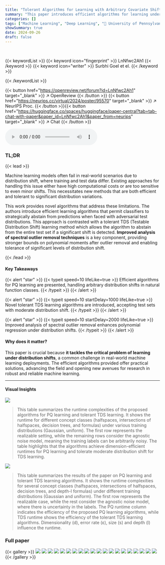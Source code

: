 ```yaml
---
title: "Tolerant Algorithms for Learning with Arbitrary Covariate Shift"
summary: "This paper introduces efficient algorithms for learning under arbitrary covariate shift, addressing limitations of prior approaches by enabling classifiers to abstain from predictions in high-shift sc..."
categories: []
tags: ["Machine Learning", "Deep Learning", "🏢 University of Pennsylvania",]
showSummary: true
date: 2024-09-26
draft: false
---
```


<br>

{{< keywordList >}}
{{< keyword icon="fingerprint" >}} LnNfwc2Ah1 {{< /keyword >}}
{{< keyword icon="writer" >}} Surbhi Goel et el. {{< /keyword >}}
 
{{< /keywordList >}}

{{< button href="https://openreview.net/forum?id=LnNfwc2Ah1" target="_blank" >}}
↗ OpenReview
{{< /button >}}
{{< button href="https://neurips.cc/virtual/2024/poster/95570" target="_blank" >}}
↗ NeurIPS Proc.
{{< /button >}}{{< button href="https://huggingface.co/spaces/huggingface/paper-central?tab=tab-chat-with-paper&paper_id=LnNfwc2Ah1&paper_from=neurips" target="_blank" >}}
↗ Chat
{{< /button >}}



<audio controls>
    <source src="https://ai-paper-reviewer.com/LnNfwc2Ah1/podcast.wav" type="audio/wav">
    Your browser does not support the audio element.
</audio>


### TL;DR


{{< lead >}}

Machine learning models often fail in real-world scenarios due to distribution shift, where training and test data differ.  Existing approaches for handling this issue either have high computational costs or are too sensitive to even minor shifts. This necessitates new methods that are both efficient and tolerant to significant distribution variations.

This work provides novel algorithms that address these limitations.  The authors introduce efficient learning algorithms that permit classifiers to strategically abstain from predictions when faced with adversarial test distributions. This approach is contrasted with a tolerant TDS (Testable Distribution Shift) learning method which allows the algorithm to abstain from the entire test set if a significant shift is detected.  **Improved analysis of spectral outlier removal techniques** is a key component, providing stronger bounds on polynomial moments after outlier removal and enabling tolerance of significant levels of distribution shift.

{{< /lead >}}


#### Key Takeaways

{{< alert "star" >}}
{{< typeit speed=10 lifeLike=true >}} Efficient algorithms for PQ learning are presented, handling arbitrary distribution shifts in natural function classes. {{< /typeit >}}
{{< /alert >}}

{{< alert "star" >}}
{{< typeit speed=10 startDelay=1000 lifeLike=true >}} Novel tolerant TDS learning algorithms are introduced, accepting test sets with moderate distribution shift. {{< /typeit >}}
{{< /alert >}}

{{< alert "star" >}}
{{< typeit speed=10 startDelay=2000 lifeLike=true >}} Improved analysis of spectral outlier removal enhances polynomial regression under distribution shifts. {{< /typeit >}}
{{< /alert >}}

#### Why does it matter?
This paper is crucial because **it tackles the critical problem of learning under distribution shifts**, a common challenge in real-world machine learning deployments.  The efficient algorithms provided offer practical solutions, advancing the field and opening new avenues for research in robust and reliable machine learning.

------
#### Visual Insights



![](https://ai-paper-reviewer.com/LnNfwc2Ah1/figures_31_1.jpg)

> This table summarizes the runtime complexities of the proposed algorithms for PQ learning and tolerant TDS learning.  It shows the runtime for different concept classes (halfspaces, intersections of halfspaces, decision trees, and formulas) under various training distributions (Gaussian, uniform). The first row represents the realizable setting, while the remaining rows consider the agnostic noise model, meaning the training labels can be arbitrarily noisy. The table highlights that the algorithms achieve dimension-efficient runtimes for PQ learning and tolerate moderate distribution shift for TDS learning.





![](https://ai-paper-reviewer.com/LnNfwc2Ah1/tables_1_1.jpg)

> This table summarizes the results of the paper on PQ learning and tolerant TDS learning algorithms.  It shows the runtime complexities for several concept classes (halfspaces, intersections of halfspaces, decision trees, and depth-l formulas) under different training distributions (Gaussian and uniform). The first row represents the realizable case, while the rest consider the agnostic noise model, where there is uncertainty in the labels.  The PQ runtime column indicates the efficiency of the proposed PQ learning algorithms, while TDS runtime shows the efficiency of the tolerant TDS learning algorithms.  Dimensionality (d), error rate (ε), size (s) and depth (l) influence the runtime. 





### Full paper

{{< gallery >}}
<img src="https://ai-paper-reviewer.com/LnNfwc2Ah1/1.png" class="grid-w50 md:grid-w33 xl:grid-w25" />
<img src="https://ai-paper-reviewer.com/LnNfwc2Ah1/2.png" class="grid-w50 md:grid-w33 xl:grid-w25" />
<img src="https://ai-paper-reviewer.com/LnNfwc2Ah1/3.png" class="grid-w50 md:grid-w33 xl:grid-w25" />
<img src="https://ai-paper-reviewer.com/LnNfwc2Ah1/4.png" class="grid-w50 md:grid-w33 xl:grid-w25" />
<img src="https://ai-paper-reviewer.com/LnNfwc2Ah1/5.png" class="grid-w50 md:grid-w33 xl:grid-w25" />
<img src="https://ai-paper-reviewer.com/LnNfwc2Ah1/6.png" class="grid-w50 md:grid-w33 xl:grid-w25" />
<img src="https://ai-paper-reviewer.com/LnNfwc2Ah1/7.png" class="grid-w50 md:grid-w33 xl:grid-w25" />
<img src="https://ai-paper-reviewer.com/LnNfwc2Ah1/8.png" class="grid-w50 md:grid-w33 xl:grid-w25" />
<img src="https://ai-paper-reviewer.com/LnNfwc2Ah1/9.png" class="grid-w50 md:grid-w33 xl:grid-w25" />
<img src="https://ai-paper-reviewer.com/LnNfwc2Ah1/10.png" class="grid-w50 md:grid-w33 xl:grid-w25" />
<img src="https://ai-paper-reviewer.com/LnNfwc2Ah1/11.png" class="grid-w50 md:grid-w33 xl:grid-w25" />
<img src="https://ai-paper-reviewer.com/LnNfwc2Ah1/12.png" class="grid-w50 md:grid-w33 xl:grid-w25" />
<img src="https://ai-paper-reviewer.com/LnNfwc2Ah1/13.png" class="grid-w50 md:grid-w33 xl:grid-w25" />
<img src="https://ai-paper-reviewer.com/LnNfwc2Ah1/14.png" class="grid-w50 md:grid-w33 xl:grid-w25" />
<img src="https://ai-paper-reviewer.com/LnNfwc2Ah1/15.png" class="grid-w50 md:grid-w33 xl:grid-w25" />
<img src="https://ai-paper-reviewer.com/LnNfwc2Ah1/16.png" class="grid-w50 md:grid-w33 xl:grid-w25" />
<img src="https://ai-paper-reviewer.com/LnNfwc2Ah1/17.png" class="grid-w50 md:grid-w33 xl:grid-w25" />
<img src="https://ai-paper-reviewer.com/LnNfwc2Ah1/18.png" class="grid-w50 md:grid-w33 xl:grid-w25" />
<img src="https://ai-paper-reviewer.com/LnNfwc2Ah1/19.png" class="grid-w50 md:grid-w33 xl:grid-w25" />
<img src="https://ai-paper-reviewer.com/LnNfwc2Ah1/20.png" class="grid-w50 md:grid-w33 xl:grid-w25" />
{{< /gallery >}}